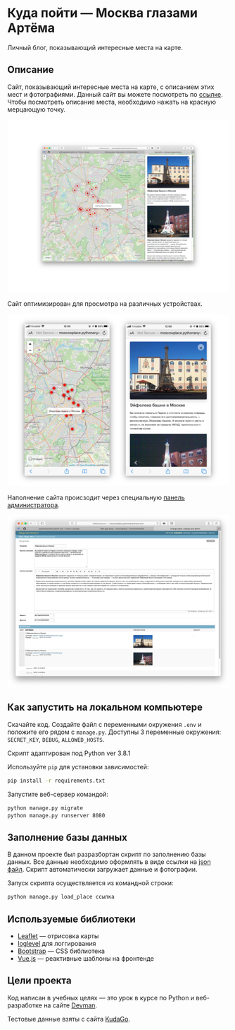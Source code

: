 # Куда пойти — Москва глазами Артёма

Личный блог, показывающий интересные места на карте.

## Описание

Сайт, показывающий интересные места на карте, с описанием этих мест и фотографиями. Данный сайт вы можете посмотреть по [ссылке](http://moscowplace.pythonanywhere.com). Чтобы посмотреть описание места, необходимо нажать на красную мерцающую точку.

![screenshot](screenshots/screenshot.jpg)

Сайт оптимизирован для просмотра на различных устройствах.

![mobile](screenshots/mob_screenshot.jpg)

Наполнение сайта происзодит через специальную [панель администратора](http://moscowplace.pythonanywhere.com/admin/).

![admin](screenshots/admin_screenshot.jpg)

## Как запустить на локальном компьютере

Скачайте код. Создайте файл с переменными окружения `.env` и положите его рядом с `manage.py`. Доступны 3 переменные окружения: `SECRET_KEY`, `DEBUG`, `ALLOWED_HOSTS`.

Скрипт адаптирован под Python ver 3.8.1

Используйте `pip` для установки зависимостей:

```bash
pip install -r requirements.txt
```

Запустите веб-сервер командой:

```bash
python manage.py migrate
python manage.py runserver 8080
```

## Заполнение базы данных

В данном проекте был разразбортан скрипт по заполнению базы данных. Все данные необходимо оформлять в виде ссылки на [json файл](https://raw.githubusercontent.com/devmanorg/where-to-go-places/master/places/Антикафе%20Bizone.json). Скрипт автоматически загружает данные и фотографии.

Запуск скрипта осуществляется из командной строки:

```bash
python manage.py load_place ссылка
```

## Используемые библиотеки

* [Leaflet](https://leafletjs.com/) — отрисовка карты
* [loglevel](https://www.npmjs.com/package/loglevel) для логгирования
* [Bootstrap](https://getbootstrap.com/) — CSS библиотека
* [Vue.js](https://ru.vuejs.org/) — реактивные шаблоны на фронтенде

## Цели проекта

Код написан в учебных целях — это урок в курсе по Python и веб-разработке на сайте [Devman](https://dvmn.org).

Тестовые данные взяты с сайта [KudaGo](https://kudago.com).